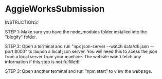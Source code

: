 # AggieWorksSubmission
INSTRUCTIONS:


STEP 1:
Make sure you have the node_modules folder installed into the "blogify" folder.

STEP 2:
Open a terminal and run "npx json-server --watch data/db.json --port 8000" to launch a local json server. You will need this to acess the json from a local server from your machine. The website won't fetch any information if this step is not fulfilled!

STEP 3:
Open another terminal and run "npm start" to view the webpage.
